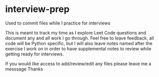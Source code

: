 # interview-prep
Used to commit files while I practice for interviews


This is meant to track my time as I explore Leet Code questions and document any and all work I go through.
Feel free to leave feedback, all code will be Python specific, but I will also leave notes named after the exercise I work on
in order to have supplemental notes to review while getting ready for interviews.

If you would like access to add/review/edit any files please leave me a messsage
Thanks
